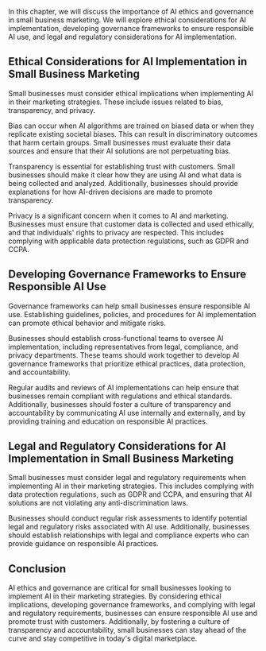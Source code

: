 

In this chapter, we will discuss the importance of AI ethics and governance in small business marketing. We will explore ethical considerations for AI implementation, developing governance frameworks to ensure responsible AI use, and legal and regulatory considerations for AI implementation.

Ethical Considerations for AI Implementation in Small Business Marketing
------------------------------------------------------------------------

Small businesses must consider ethical implications when implementing AI in their marketing strategies. These include issues related to bias, transparency, and privacy.

Bias can occur when AI algorithms are trained on biased data or when they replicate existing societal biases. This can result in discriminatory outcomes that harm certain groups. Small businesses must evaluate their data sources and ensure that their AI solutions are not perpetuating bias.

Transparency is essential for establishing trust with customers. Small businesses should make it clear how they are using AI and what data is being collected and analyzed. Additionally, businesses should provide explanations for how AI-driven decisions are made to promote transparency.

Privacy is a significant concern when it comes to AI and marketing. Businesses must ensure that customer data is collected and used ethically, and that individuals' rights to privacy are respected. This includes complying with applicable data protection regulations, such as GDPR and CCPA.

Developing Governance Frameworks to Ensure Responsible AI Use
-------------------------------------------------------------

Governance frameworks can help small businesses ensure responsible AI use. Establishing guidelines, policies, and procedures for AI implementation can promote ethical behavior and mitigate risks.

Businesses should establish cross-functional teams to oversee AI implementation, including representatives from legal, compliance, and privacy departments. These teams should work together to develop AI governance frameworks that prioritize ethical practices, data protection, and accountability.

Regular audits and reviews of AI implementations can help ensure that businesses remain compliant with regulations and ethical standards. Additionally, businesses should foster a culture of transparency and accountability by communicating AI use internally and externally, and by providing training and education on responsible AI practices.

Legal and Regulatory Considerations for AI Implementation in Small Business Marketing
-------------------------------------------------------------------------------------

Small businesses must consider legal and regulatory requirements when implementing AI in their marketing strategies. This includes complying with data protection regulations, such as GDPR and CCPA, and ensuring that AI solutions are not violating any anti-discrimination laws.

Businesses should conduct regular risk assessments to identify potential legal and regulatory risks associated with AI use. Additionally, businesses should establish relationships with legal and compliance experts who can provide guidance on responsible AI practices.

Conclusion
----------

AI ethics and governance are critical for small businesses looking to implement AI in their marketing strategies. By considering ethical implications, developing governance frameworks, and complying with legal and regulatory requirements, businesses can ensure responsible AI use and promote trust with customers. Additionally, by fostering a culture of transparency and accountability, small businesses can stay ahead of the curve and stay competitive in today's digital marketplace.
